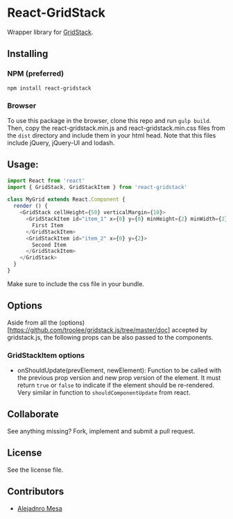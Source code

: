 # React-GridStack

Wrapper library for [GridStack](http://troolee.github.io/gridstack.js/).

## Installing

### NPM (preferred)

    npm install react-gridstack

### Browser

To use this package in the browser, clone this repo and run `gulp build`. Then,
copy the react-gridstack.min.js and react-gridstack.min.css files from the
`dist` directory and include them in your html head. Note that this files
include jQuery, jQuery-UI and lodash.

## Usage:
```js
import React from 'react'
import { GridStack, GridStackItem } from 'react-gridstack'

class MyGrid extends React.Component {
  render () {
    <GridStack cellHeight={50} verticalMargin={10}>
      <GridStackItem id="item_1" x={0} y={0} minHeight={2} minWidth={2}>
        First Item
      </GridStackItem>
      <GridStackItem id="item_2" x={0} y={2}>
        Second Item
      </GridStackItem>
    </GridStack>
  }
}
```

Make sure to include the css file in your bundle.

## Options

Aside from all the (options)[https://github.com/troolee/gridstack.js/tree/master/doc] accepted by
gridstack.js, the following props can be also passed to the components.

### GridStackItem options

 * onShouldUpdate(prevElement, newElement): Function to be called with the
 previous prop version and new prop version of the element. It must return
 `true` or `false` to indicate if the element should be re-rendered. Very
 similar in function to `shouldComponentUpdate` from react.

## Collaborate

See anything missing? Fork, implement and submit a pull request.

## License

See the license file.

## Contributors

* [Alejadnro Mesa](https://github.com/alejom99)
